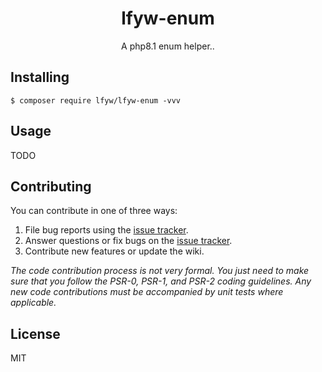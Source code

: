<h1 align="center"> lfyw-enum </h1>

<p align="center"> A php8.1 enum helper..</p>


## Installing

```shell
$ composer require lfyw/lfyw-enum -vvv
```

## Usage

TODO

## Contributing

You can contribute in one of three ways:

1. File bug reports using the [issue tracker](https://github.com/lfyw/lfyw-enum/issues).
2. Answer questions or fix bugs on the [issue tracker](https://github.com/lfyw/lfyw-enum/issues).
3. Contribute new features or update the wiki.

_The code contribution process is not very formal. You just need to make sure that you follow the PSR-0, PSR-1, and PSR-2 coding guidelines. Any new code contributions must be accompanied by unit tests where applicable._

## License

MIT